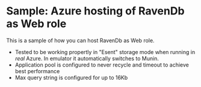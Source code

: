 Sample: Azure hosting of RavenDb as Web role
============================================

This is a sample of how you can host RavenDb as Web role.
* Tested to be working propertly in "Esent" storage mode when running in *real* Azure. In emulator it automatically switches to Munin.
* Application pool is configured to never recycle and timeout to achieve best performance
* Max query string is configured for up to 16Kb